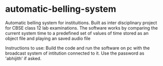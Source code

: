 # automatic-belling-system
Automatic belling system for instituitions. Built as inter disciplinary project for CBSE class 12 lab examinations. The software works by comparing the current system time to a predefined set of values of time stored as an object file and playing an saved audio file 

Instructions to use: 
Build the code and run the software on pc with the broadcast system of intitution connected to it. Use the password as 'abhijith' if asked. 

